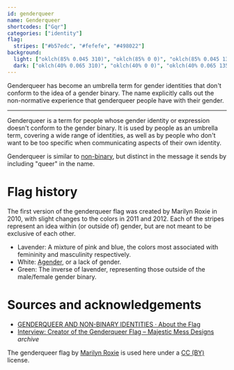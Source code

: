 ```yaml
---
id: genderqueer
name: Genderqueer
shortcodes: ["Gqr"]
categories: ["identity"]
flag:
  stripes: ["#b57edc", "#fefefe", "#498022"]
background:
  light: ["oklch(85% 0.045 310)", "oklch(85% 0 0)", "oklch(85% 0.045 135)"]
  dark: ["oklch(40% 0.065 310)", "oklch(40% 0 0)", "oklch(40% 0.065 135)"]
---
```


Genderqueer has become an umbrella term for gender identities that don't conform
to the idea of a gender binary. The name explicitly calls out the non-normative
experience that genderqueer people have with their gender.

---

Genderqueer is a term for people whose gender identity or expression doesn't
conform to the gender binary. It is used by people as an umbrella term, covering
a wide range of identities, as well as by people who don't want to be too
specific when communicating aspects of their own identity.

Genderqueer is similar to [non-binary](/flags/nonbinary), but distinct in the
message it sends by including "queer" in the name.

# Flag history

The first version of the genderqueer flag was created by Marilyn Roxie in 2010,
with slight changes to the colors in 2011 and 2012. Each of the stripes
represent an idea within (or outside of) gender, but are not meant to be
exclusive of each other.

- Lavender: A mixture of pink and blue, the colors most associated with
  femininity and masculinity respectively.
- White: [Agender](/flags/agender), or a lack of gender.
- Green: The inverse of lavender, representing those outside of the male/female
  gender binary.

# Sources and acknowledgements

- [GENDERQUEER AND NON-BINARY IDENTITIES · About the Flag](https://genderqueerid.com/about-flag)
- [Interview: Creator of the Genderqueer Flag – Majestic Mess Designs](https://web.archive.org/web/20220713071313/https://majesticmess.com/2019/07/14/interview-creator-of-the-genderqueer-flag/)
  _archive_

The genderqueer flag by [Marilyn Roxie](http://gqid.tumblr.com/) is used here
under a [CC (BY)](https://creativecommons.org/licenses/by/4.0/) license.
